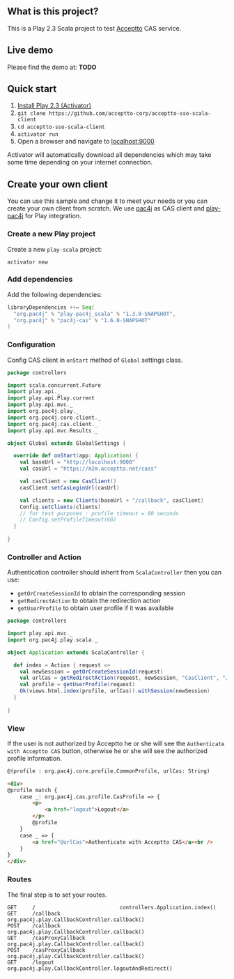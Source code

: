 ## What is this project? ##
This is a Play 2.3 Scala project to test [Acceptto](http://acceptto.com/) CAS service.
 
## Live demo ##
Please find the demo at: **TODO**

## Quick start ##

1. [Install Play 2.3 (Activator)](https://playframework.com/)
1. `git clone https://github.com/acceptto-corp/acceptto-sso-scala-client`
1. `cd acceptto-sso-scala-client`
1. `activator run`
1. Open a browser and navigate to [localhost:9000](http://localhost:9000)

Activator will automatically download all dependencies which may take some time depending on your internet connection.

## Create your own client ##
You can use this sample and change it to meet your needs or you can create your own client from scratch. We use [pac4j](https://github.com/leleuj/pac4j) as CAS client and [play-pac4j](https://github.com/leleuj/play-pac4j) for Play integration.

### Create a new Play project ###

Create a new `play-scala` project:

`activator new`

### Add dependencies ###

Add the following dependencies:

```sbt
libraryDependencies ++= Seq(
  "org.pac4j" % "play-pac4j_scala" % "1.3.0-SNAPSHOT",
  "org.pac4j" % "pac4j-cas" % "1.6.0-SNAPSHOT"
)
```

### Configuration ###

Config CAS client in `onStart` method of `Global` settings class.

```scala
package controllers

import scala.concurrent.Future
import play.api._
import play.api.Play.current
import play.api.mvc._
import org.pac4j.play._
import org.pac4j.core.client._
import org.pac4j.cas.client._
import play.api.mvc.Results._

object Global extends GlobalSettings {

  override def onStart(app: Application) {
    val baseUrl = "http://localhost:9000"
    val casUrl = "https://m2m.acceptto.net/cass"

    val casClient = new CasClient()
    casClient.setCasLoginUrl(casUrl)

    val clients = new Clients(baseUrl + "/callback", casClient)
    Config.setClients(clients)
    // for test purposes : profile timeout = 60 seconds
    // Config.setProfileTimeout(60)
  }
  
}
```

### Controller and Action ###

Authentication controller should inherit from `ScalaController` then you can use: 

- `getOrCreateSessionId` to obtain the corresponding session
- `getRedirectAction` to obtain the redirection action
- `getUserProfile` to obtain user profile if it was available

```scala
package controllers

import play.api.mvc._
import org.pac4j.play.scala._

object Application extends ScalaController {

  def index = Action { request =>
    val newSession = getOrCreateSessionId(request)
    val urlCas = getRedirectAction(request, newSession, "CasClient", "/").getLocation()
    val profile = getUserProfile(request)
    Ok(views.html.index(profile, urlCas)).withSession(newSession)
  }
  
}
```

### View ###

If the user is not authorized by Acceptto he or she will see the `Authenticate with Acceptto CAS` button, otherwise he or she will see the authorized profile information.

```html
@(profile : org.pac4j.core.profile.CommonProfile, urlCas: String)

<div>
@profile match {
    case _: org.pac4j.cas.profile.CasProfile => {
        <p>
            <a href="logout">Logout</a>
        </p>
        @profile
    }
    case _ => {
        <a href="@urlCas">Authenticate with Acceptto CAS</a><br />
    }
}
</div>

```

### Routes ###

The final step is to set your routes.

```
GET     /                           controllers.Application.index()
GET     /callback                   org.pac4j.play.CallbackController.callback()
POST    /callback                   org.pac4j.play.CallbackController.callback()
GET     /casProxyCallback           org.pac4j.play.CallbackController.callback()
POST    /casProxyCallback           org.pac4j.play.CallbackController.callback()
GET     /logout                     org.pac4j.play.CallbackController.logoutAndRedirect()
```
